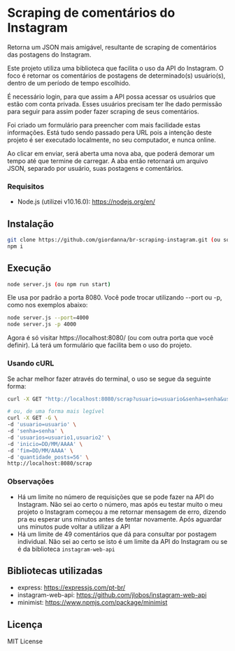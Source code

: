 # Scraping de comentários do Instagram

Retorna um JSON mais amigável, resultante de scraping de comentários das
postagens do Instagram.

Este projeto utiliza uma biblioteca que facilita o uso da API do Instagram. O
foco é retornar os comentários de postagens de determinado(s) usuário(s), dentro
de um período de tempo escolhido.

É necessário login, para que assim a API possa acessar os usuários que estão com
conta privada. Esses usuários precisam ter lhe dado permissão para seguir para
assim poder fazer scraping de seus comentários.

Foi criado um formulário para preencher com mais facilidade estas informações.
Está tudo sendo passado pera URL pois a intenção deste projeto é ser executado
localmente, no seu computador, e nunca online.

Ao clicar em enviar, será aberta uma nova aba, que poderá demorar um tempo até
que termine de carregar. A aba então retornará um arquivo JSON, separado por
usuário, suas postagens e comentários.

### Requisitos

- Node.js (utilizei v10.16.0): https://nodejs.org/en/

## Instalação

```sh
git clone https://github.com/giordanna/br-scraping-instagram.git (ou só baixa mesmo o projeto)
npm i
```

## Execução

```sh
node server.js (ou npm run start)
```

Ele usa por padrão a porta 8080. Você pode trocar utilizando --port ou -p, como
nos exemplos abaixo:

```sh
node server.js --port=4000
node server.js -p 4000
```

Agora é só visitar https://localhost:8080/ (ou com outra porta que você
definir). Lá terá um formulário que facilita bem o uso do projeto.

### Usando cURL

Se achar melhor fazer através do terminal, o uso se segue da seguinte forma:

```sh
curl -X GET "http://localhost:8080/scrap?usuario=usuario&senha=senha&usuarios=usuario1,usuario2&inicio=DD/MM/AAAA&fim=DD/MM/AAAA&quantidade_posts=56"

# ou, de uma forma mais legível
curl -X GET -G \
-d 'usuario=usuario' \
-d 'senha=senha' \
-d 'usuarios=usuario1,usuario2' \
-d 'inicio=DD/MM/AAAA' \
-d 'fim=DD/MM/AAAA' \
-d 'quantidade_posts=56' \
http://localhost:8080/scrap
```

### Observações

- Há um limite no número de requisições que se pode fazer na API do Instagram.
  Não sei ao certo o número, mas após eu testar muito o meu projeto o Instagram
  começou a me retornar mensagem de erro, dizendo pra eu esperar uns minutos
  antes de tentar novamente. Após aguardar uns minutos pude voltar a utilizar a
  API
- Há um limite de 49 comentários que dá para consultar por postagem individual.
  Não sei ao certo se isto é um limite da API do Instagram ou se é da biblioteca
  `instagram-web-api`

## Bibliotecas utilizadas

- express: https://expressjs.com/pt-br/
- instagram-web-api: https://github.com/jlobos/instagram-web-api
- minimist: https://www.npmjs.com/package/minimist

## Licença

MIT License
